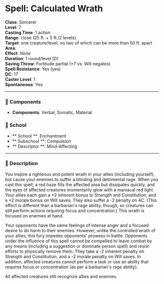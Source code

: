 
# Spell: Calculated Wrath
**Class**: Sorcerer  
**Level**: 7  
**Casting Time**: 1 action  
**Range**: close (25 ft. + 5 ft./2 levels)  
**Target**: one creature/level, no two of which can be more than 50 ft. apart  
**Area**:   
**Effect**: _None_  
**Duration**: 1 round/level (D)  
**Saving Throw**: Fortitude partial (+7 vs. Will negates)  
**Spell Resistance**: Yes (yes)  
**DC**: 17  
**Caster Level**: 1  
**Spontaneous**: Yes

---

### 🔮 Components
- **Components**: Verbal, Somatic, Material

### 🏫 School
- ** School **: Enchantment
- ** Subschool **: Compulsion
- ** Descriptor **: Mind-Affecting
---

### 📜 Description
You inspire a righteous and potent wrath in your allies (including yourself), but cause your enemies to suffer a blinding and detrimental rage. When you cast this spell, a red haze fills the affected area but dissipates quickly, and the eyes of affected creatures momentarily glow with a maniacal red light. Your allies each gain a +2 inherent bonus to Strength and Constitution, and a +2 morale bonus on Will saves. They also suffer a -2 penalty on AC. (This effect is different than a barbarian's rage ability, though, so creatures can still perform actions requiring focus and concentration.) This wrath is focused on enemies at hand.

Your opponents have the same feelings of intense anger and a focused desire to do harm to their enemies. However, unlike the controlled wrath of your allies, this fury impedes opponents' prowess in battle. Opponents under the influence of this spell cannot be compelled to leave combat by any means (including a suggestion or dominate person spell) and resist efforts to physically remove them. They take a -2 inherent penalty on Strength and Constitution, and a -2 morale penalty on Will saves. In addition, affected creatures cannot perform a task or use an ability that requires focus or concentration (as per a barbarian's rage ability).

All affected creatures still recognize allies and enemies.
